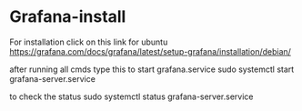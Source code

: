 # Grafana-install

For installation click on this link for ubuntu
https://grafana.com/docs/grafana/latest/setup-grafana/installation/debian/

after running all cmds type this to start grafana.service
sudo systemctl start grafana-server.service 

to check the status
sudo systemctl status grafana-server.service 

